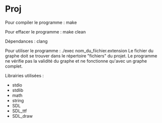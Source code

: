 # Proj

Pour compiler le programme :
  make

Pour effacer le programme :
 make clean

Dépendances : 
  clang

Pour utiliser le programme :
  ./exec nom_du_fiichier.extension
Le fichier du graphe doit se trouver dans le répertoire "fichiers" du projet.
Le programme ne vérifie pas la validité du graphe et ne fonctionne qu'avec un graphe complet.

Librairies utilisées :
  - stdio
  - stdlib
  - math
  - string
  - SDL
  - SDL_ttf
  - SDL_draw
  
